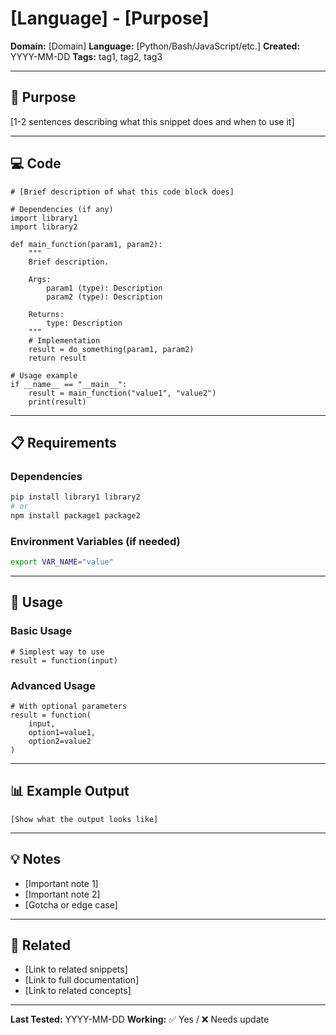 # [Language] - [Purpose]

**Domain:** [Domain]
**Language:** [Python/Bash/JavaScript/etc.]
**Created:** YYYY-MM-DD
**Tags:** tag1, tag2, tag3

---

## 🎯 Purpose

[1-2 sentences describing what this snippet does and when to use it]

---

## 💻 Code

```[language]
# [Brief description of what this code block does]

# Dependencies (if any)
import library1
import library2

def main_function(param1, param2):
    """
    Brief description.

    Args:
        param1 (type): Description
        param2 (type): Description

    Returns:
        type: Description
    """
    # Implementation
    result = do_something(param1, param2)
    return result

# Usage example
if __name__ == "__main__":
    result = main_function("value1", "value2")
    print(result)
```

---

## 📋 Requirements

### Dependencies
```bash
pip install library1 library2
# or
npm install package1 package2
```

### Environment Variables (if needed)
```bash
export VAR_NAME="value"
```

---

## 🚀 Usage

### Basic Usage
```[language]
# Simplest way to use
result = function(input)
```

### Advanced Usage
```[language]
# With optional parameters
result = function(
    input,
    option1=value1,
    option2=value2
)
```

---

## 📊 Example Output

```
[Show what the output looks like]
```

---

## 💡 Notes

- [Important note 1]
- [Important note 2]
- [Gotcha or edge case]

---

## 🔗 Related

- [Link to related snippets]
- [Link to full documentation]
- [Link to related concepts]

---

**Last Tested:** YYYY-MM-DD
**Working:** ✅ Yes / ❌ Needs update
